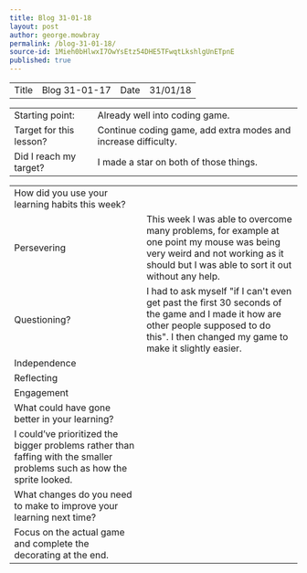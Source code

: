 ```yaml
---
title: Blog 31-01-18
layout: post
author: george.mowbray
permalink: /blog-31-01-18/
source-id: 1Mieh0bHlwxI7OwYsEtz54DHE5TFwqtLkshlgUnETpnE
published: true
---
```

<table>
  <tr>
    <td>Title</td>
    <td>Blog 31-01-17</td>
    <td>Date</td>
    <td>31/01/18</td>
  </tr>
</table>


<table>
  <tr>
    <td>Starting point:</td>
    <td>Already well into coding game.</td>
  </tr>
  <tr>
    <td>Target for this lesson?</td>
    <td>Continue coding game, add extra modes and increase difficulty.</td>
  </tr>
  <tr>
    <td>Did I reach my target? </td>
    <td>I made a star on both of those things.</td>
  </tr>
</table>


<table>
  <tr>
    <td>How did you use your learning habits this week?</td>
    <td></td>
  </tr>
  <tr>
    <td>Persevering</td>
    <td>This week I was able to overcome many problems, for example at one point my mouse was being very weird and not working as it should but I was able to sort it out without any help.</td>
  </tr>
  <tr>
    <td>Questioning?</td>
    <td>I had to ask myself "if I can't even get past the first 30 seconds of the game and I made it how are other people supposed to do this". I then changed my game to make it slightly easier.</td>
  </tr>
  <tr>
    <td>Independence</td>
    <td></td>
  </tr>
  <tr>
    <td>Reflecting</td>
    <td></td>
  </tr>
  <tr>
    <td>Engagement</td>
    <td></td>
  </tr>
  <tr>
    <td>What could have gone better in your learning?</td>
    <td></td>
  </tr>
  <tr>
    <td>I could’ve prioritized the bigger problems rather than faffing with the smaller problems such as how the sprite looked.</td>
    <td></td>
  </tr>
  <tr>
    <td>What changes do you need to make to improve your learning next time?</td>
    <td></td>
  </tr>
  <tr>
    <td>Focus on the actual game and complete the decorating at the end.</td>
    <td></td>
  </tr>
</table>


